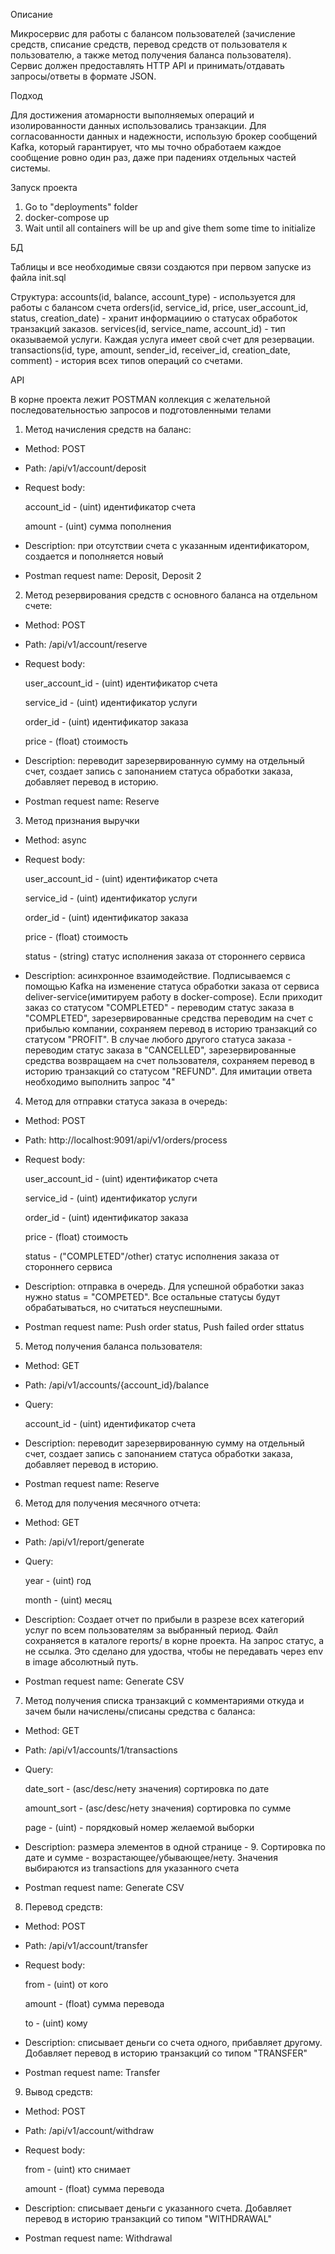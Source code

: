 Описание

Микросервис для работы с балансом пользователей (зачисление средств, списание средств, перевод средств от пользователя к пользователю, а также метод получения баланса пользователя). Сервис должен предоставлять HTTP API и принимать/отдавать запросы/ответы в формате JSON.

Подход

Для достижения атомарности выполняемых операций и изолированности данных использовались транзакции. Для согласованности данных и надежности, использую брокер сообщений Kafka, который гарантирует, что мы точно обработаем каждое сообщение ровно один раз, даже при падениях отдельных частей системы.  

Запуск проекта
1. Go to "deployments" folder
2. docker-compose up
3. Wait until all containers will be up and give them some time to initialize

БД

Таблицы и все необходимые связи создаются при первом запуске из файла init.sql

Структура:
accounts(id, balance, account_type) - используется для работы с балансом счета
orders(id, service_id, price, user_account_id, status, creation_date) - хранит информациию о статусах обработок транзакций заказов.
services(id, service_name, account_id) - тип оказываемой услуги. Каждая услуга имеет свой счет для резервации.
transactions(id, type, amount, sender_id, receiver_id, creation_date, comment) - история всех типов операций со счетами.

API

В корне проекта лежит POSTMAN коллекция с желательной последовательностью запросов и подготовленными телами

1. Метод начисления средств на баланс:
- Method: POST 
- Path: /api/v1/account/deposit
- Request body:

    account_id - (uint) идентификатор счета

    amount - (uint) сумма пополнения
- Description: при отсутствии счета с указанным идентификатором, создается и пополняется новый
- Postman request name: Deposit, Deposit 2
2. Метод резервирования средств с основного баланса на отдельном счете:  
- Method: POST
- Path: /api/v1/account/reserve
- Request body:

  user_account_id - (uint) идентификатор счета

  service_id - (uint) идентификатор услуги

  order_id - (uint) идентификатор заказа

  price - (float) стоимость
- Description: переводит зарезервированную сумму на отдельный счет, создает запись с запонанием статуса обработки заказа, добавляет перевод в историю.
- Postman request name: Reserve
3. Метод признания выручки
- Method: async
- Request body:

  user_account_id - (uint) идентификатор счета

  service_id - (uint) идентификатор услуги

  order_id - (uint) идентификатор заказа

  price - (float) стоимость

  status - (string) статус исполнения заказа от стороннего сервиса
- Description: асинхронное взаимодействие. Подписываемся с помощью Kafka на изменение статуса обработки заказа от сервиса deliver-service(имитируем работу в docker-compose). Если приходит заказ со статусом "COMPLETED" - переводим статус заказа в "COMPLETED", зарезервированные средства переводим на счет с прибылью компании, сохраняем перевод в историю транзакций со статусом "PROFIT". В случае любого другого статуса заказа - переводим статус заказа в "CANCELLED", зарезервированные средства возвращаем на счет пользователя, сохраняем перевод в историю транзакций со статусом "REFUND". Для имитации ответа необходимо выполнить запрос "4"
4. Метод для отправки статуса заказа в очередь:
- Method: POST
- Path: http://localhost:9091/api/v1/orders/process
- Request body:

  user_account_id - (uint) идентификатор счета

  service_id - (uint) идентификатор услуги

  order_id - (uint) идентификатор заказа

  price - (float) стоимость

  status - ("COMPLETED"/other) статус исполнения заказа от стороннего сервиса
- Description: отправка в очередь. Для успешной обработки заказ нужно status = "COMPETED". Все остальные статусы будут обрабатываться, но считаться неуспешными.
- Postman request name: Push order status, Push failed order sttatus
5. Метод получения баланса пользователя:
- Method: GET
- Path: /api/v1/accounts/{account_id}/balance
- Query:
    
  account_id - (uint) идентификатор счета
- Description: переводит зарезервированную сумму на отдельный счет, создает запись с запонанием статуса обработки заказа, добавляет перевод в историю.
- Postman request name: Reserve
6. Метод для получения месячного отчета:
- Method: GET
- Path: /api/v1/report/generate
- Query:

  year - (uint) год

  month - (uint) месяц
- Description: Создает отчет по прибыли в разрезе всех категорий услуг по всем пользователям за выбранный период. Файл сохраняется в каталоге reports/ в корне проекта. На запрос статус, а не ссылка. Это сделано для удоства, чтобы не передавать через env в image абсолютный путь.
- Postman request name: Generate CSV
7. Метод получения списка транзакций с комментариями откуда и зачем были начислены/списаны средства с баланса:
- Method: GET
- Path: /api/v1/accounts/1/transactions
- Query:

  date_sort - (asc/desc/нету значения) сортировка по дате

  amount_sort - (asc/desc/нету значения) сортировка по сумме

  page - (uint) - порядковый номер желаемой выборки
- Description: размера элементов в одной странице - 9. Сортировка по дате и сумме - возрастающее/убывающее/нету. Значения выбираются из transactions для указанного счета
- Postman request name: Generate CSV
8. Перевод средств:
- Method: POST
- Path: /api/v1/account/transfer
- Request body:

  from - (uint) от кого

  amount - (float) сумма перевода

  to - (uint) кому
- Description: списывает деньги со счета одного, прибавляет другому. Добавляет перевод в историю транзакций со типом "TRANSFER" 
- Postman request name: Transfer
9. Вывод средств:
- Method: POST
- Path: /api/v1/account/withdraw
- Request body:

  from - (uint) кто снимает

  amount - (float) сумма перевода
- Description: списывает деньги с указанного счета. Добавляет перевод в историю транзакций со типом "WITHDRAWAL"
- Postman request name: Withdrawal






